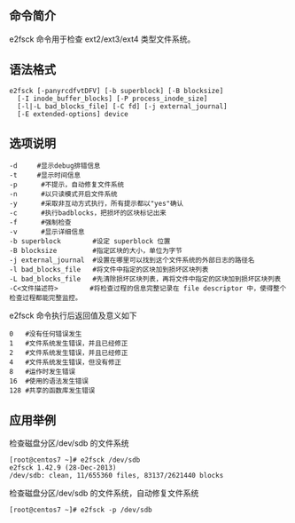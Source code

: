 ## 命令简介

e2fsck 命令用于检查 ext2/ext3/ext4 类型文件系统。

## 语法格式

```
e2fsck [-panyrcdfvtDFV] [-b superblock] [-B blocksize]
  [-I inode_buffer_blocks] [-P process_inode_size]
  [-l|-L bad_blocks_file] [-C fd] [-j external_journal]
  [-E extended-options] device
```

## 选项说明

```
-d     #显示debug排错信息
-t     #显示时间信息
-p      #不提示，自动修复文件系统
-n      #以只读模式开启文件系统
-y      #采取非互动方式执行，所有提示都以"yes"确认
-c      #执行badblocks，把损坏的区块标记出来
-f      #强制检查
-v      #显示详细信息
-b superblock        #设定 superblock 位置
-B blocksize         #指定区块的大小，单位为字节
-j external_journal  #设置在哪里可以找到这个文件系统的外部日志的路径名
-l bad_blocks_file   #将文件中指定的区块加到损坏区块列表
-L bad_blocks_file   #先清除损坏区块列表，再将文件中指定的区块加到损坏区块列表
-C<文件描述符>        #将检查过程的信息完整记录在 file descriptor 中，使得整个检查过程都能完整监控。
```

e2fsck 命令执行后返回值及意义如下

```
0   #没有任何错误发生
1   #文件系统发生错误，并且已经修正
2   #文件系统发生错误，并且已经修正
4   #文件系统发生错误，但没有修正
8   #运作时发生错误
16  #使用的语法发生错误
128 #共享的函数库发生错误
```

## 应用举例

检查磁盘分区/dev/sdb 的文件系统

```
[root@centos7 ~]# e2fsck /dev/sdb
e2fsck 1.42.9 (28-Dec-2013)
/dev/sdb: clean, 11/655360 files, 83137/2621440 blocks
```

检查磁盘分区/dev/sdb 的文件系统，自动修复文件系统

```
[root@centos7 ~]# e2fsck -p /dev/sdb
```